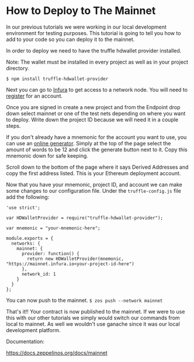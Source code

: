 # How to Deploy to The Mainnet

In our previous tutorials we were working in our local development environment for testing purposes. This tutorial is going to tell you how to add to your code so you can deploy it to the mainnet.

In order to deploy we need to have the truffle hdwallet provider installed.

Note: The wallet must be installed in every project as well as in your project directory.

`$ npm install truffle-hdwallet-provider`

Next you can go to [Infura](https://infura.io/) to get access to a network node. You will need to [register](https://infura.io/register) for an account.

Once you are signed in create a new project and from the Endpoint drop down select mainnet or one of the test nets depending on where you want to deploy. Write down the project ID because we will need it in a couple steps.

If you don't already have a mnemonic for the account you want to use, you can use an [online generator](https://iancoleman.io/bip39/). Simply at the top of the page select the amount of words to be 12 and click the generate button next to it. Copy this mnemonic down for safe keeping.

Scroll down to the bottom of the page where it says Derived Addresses and copy the first address listed. This is your Ethereum deployment account.

Now that you have your mnemonic, project ID, and account we can make some changes to our configuration file. Under the `truffle-config.js` file add the following:

``` solidity
'use strict';

var HDWalletProvider = require("truffle-hdwallet-provider");

var mnemonic = "your-mnemonic-here";

module.exports = {
  networks: {
    mainnet: {
      provider: function() {
        return new HDWalletProvider(mnemonic, "https://mainnet.infura.io<your-project-id-here")
      },
      network_id: 1
    }
  }
};
```

You can now push to the mainnet.
`$ zos push --network mainnet`

That's it!! Your contract is now published to the mainnet. If we were to use this with our other tutorials we simply would switch our commands from local to mainnet. As well we wouldn't use ganache since it was our local development platform.

Documentation:

https://docs.zeppelinos.org/docs/mainnet
